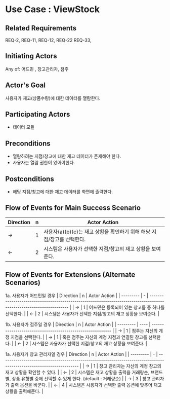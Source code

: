 # Use Case : ViewStock

## **Related Requirements**
REQ-2, REQ-11, REQ-12, REQ-22 REQ-33, 

## **Initiating Actors**

Any of: 어드민 , 창고관리자, 점주

## **Actor's Goal**

사용자가 재고(상품수량)에 대한 데이터를 열람한다.

## **Participating Actors**

 - 데이터 모듈

## **Preconditions**

- 열람하려는 지점/창고에 대한 재고 데이터가 존재해야 한다.
- 사용자는 열람 권한이 있어야한다.

## **Postconditions**

- 해당 지점/창고에 대한 재고 데이터를 화면에 출력한다.

## Flow of Events for Main Success Scenario
| Direction | n    | Actor Action                                                 |
| --------- | ---- | ------------------------------------------------------------ |
| →         | 1    | 사용자(a)(b)(c)는 재고 상황을 확인하기 위해 해당 지점/창고를 선택한다. |
| ←         | 2    | 시스템은 사용자가 선택한 지점/창고의 재고 상황을 보여준다.   |


## Flow of Events for Extensions (Alternate Scenarios)
1a. 사용자가 어드민일 경우
| Direction | n | Actor Action                                                                                                         |
| --------- | - | -------------------------------------------------------------------------------------------------------------------- |
| →         | 1 | 어드민은 등록되어 있는 창고들 중 하나를 선택한다. |
| ←         | 2 | 시스템은 사용자가 선택한 지점/창고의 재고 상황을 보여준다. |

1b. 사용자가 점주일 경우
| Direction | n    | Actor Action                                               |
| --------- | ---- | ---------------------------------------------------------- |
| →         | 1    | 점주는 자신의 계정 지점을 선택한다.                        |
| →         | 1    | 혹은 점주는 자신의 계정 지점과 연결된 창고를 선택한다.     |
| ←         | 2    | 시스템은 사용자가 선택한 지점/창고의 재고 상황을 보여준다. |

1a. 사용자가 창고 관리자일 경우
| Direction | n | Actor Action                                                                                                         |
| --------- | - | -------------------------------------------------------------------------------------------------------------------- |
| →         | 1 | 창고 관리자는 자신의 계정 창고의 재고 상황을 확인할 수 있다. |
| ←         | 2 | 시스템은 재고 상황을 출력을 거래량순, 브랜드별, 상품 유형별 중에 선택할 수 있게 한다. (default : 거래량순) |
| →         | 3 | 창고 관리자가 출력 옵션을 바꾼다. |
| ←         | 4 | 시스템은 사용자가 선택한 출력 옵션에 맞추어 재고 상황을 출력해준다. |

